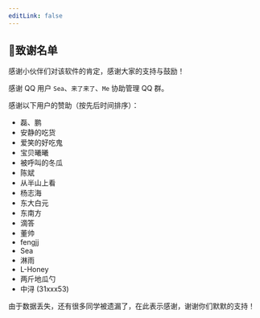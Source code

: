 ```yaml
---
editLink: false
---
```


## 🍉致谢名单

感谢小伙伴们对该软件的肯定，感谢大家的支持与鼓励！

感谢 QQ 用户 `Sea`、`来了来了`、`Me` 协助管理 QQ 群。

感谢以下用户的赞助（按先后时间排序）：

- 磊、鹏
- 安静的吃货
- 爱笑的好吃鬼
- 宝贝曦曦
- 被呼叫的冬瓜
- 陈斌
- 从半山上看
- 杨志海
- 东大白元
- 东南方
- 滴答
- 董帅
- fengjj
- Sea
- 淋雨
- L-Honey
- 两斤地瓜勺
- 中浔 (31xxx53)

由于数据丢失，还有很多同学被遗漏了，在此表示感谢，谢谢你们默默的支持！